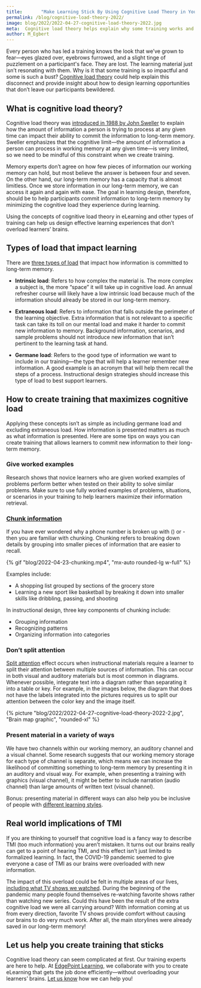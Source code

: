 ```yaml
---
title:       "Make Learning Stick By Using Cognitive Load Theory in Your Training"
permalink: /blog/cognitive-load-theory-2022/
image: blog/2022/2022-04-27-cognitive-load-theory-2022.jpg
meta:  Cognitive load theory helps explain why some training works and some doesn’t. Use these strategies to help participants commit learning to long-term memory.
author: M_Egbert
---
```


Every person who has led a training knows the look that we’ve grown to fear—eyes glazed over, eyebrows furrowed, and a slight tinge of puzzlement on a participant's face. They are lost. The learning material just isn’t resonating with them. Why is it that some training is so impactful and some is such a bust? [Cognitive load theory](https://www.mindtools.com/pages/article/cognitive-load-theory.htm) could help explain this disconnect and provide insight about how to design learning opportunities that don’t leave our participants bewildered. 

## What is cognitive load theory?
Cognitive load theory was [introduced in 1988 by John Sweller](https://www.instructionaldesign.org/theories/cognitive-load/) to explain how the amount of information a person is trying to process at any given time can impact their ability to commit the information to long-term memory. Sweller emphasizes that the cognitive limit—the amount of information a person can process in working memory at any given time—is very limited, so we need to be mindful of this constraint when we create training. 

Memory experts don’t agree on how few pieces of information our working memory can hold, but most believe the answer is between four and seven. On the other hand, our long-term memory has a capacity that is almost limitless. Once we store information in our long-term memory, we can access it again and again with ease. The goal in learning design, therefore, should be to help participants commit information to long-term memory by minimizing the cognitive load they experience during learning. 

Using the concepts of cognitive load theory in eLearning and other types of training can help us design effective learning experiences that don’t overload learners’ brains. 

## Types of load that impact learning 

There are [three types of load](https://www.td.org/insights/tmi-cognitive-overload-and-learning) that impact how information is committed to long-term memory. 

* **Intrinsic load**: Refers to how complex the material is. The more complex a subject is, the more “space” it will take up in cognitive load. An annual refresher course will likely have a low intrinsic load because much of the information should already be stored in our long-term memory.

* **Extraneous load**: Refers to information that falls outside the perimeter of the learning objective. Extra information that is not relevant to a specific task can take its toll on our mental load and make it harder to commit new information to memory. Background information, scenarios, and sample problems should not introduce new information that isn’t pertinent to the learning task at hand. 

* **Germane load**: Refers to the good type of information we want to include in our training—the type that will help a learner remember new information. A good example is an acronym that will help them recall the steps of a process. Instructional design strategies should increase this type of load to best support learners.

## How to create training that maximizes cognitive load 
Applying these concepts isn’t as simple as including germane load and excluding extraneous load. How information is presented matters as much as what information is presented. Here are some tips on ways you can create training that allows learners to commit new information to their long-term memory. 

### Give worked examples
Research shows that novice learners who are given worked examples of problems perform better when tested on their ability to solve similar problems. Make sure to use fully worked examples of problems, situations, or scenarios in your training to help learners maximize their information retrieval. 

### [Chunk information](https://www.verywellmind.com/chunking-how-can-this-technique-improve-your-memory-2794969) 
If you have ever wondered why a phone number is broken up with () or - then you are familiar with chunking. Chunking refers to breaking down details by grouping into smaller pieces of information that are easier to recall.

{% gif "blog/2022-04-23-chunking.mp4", "mx-auto rounded-lg w-full" %}

Examples include:

* A shopping list grouped by sections of the grocery store 
* Learning a new sport like basketball by breaking it down into smaller skills like dribbling, passing, and shooting

In instructional design, three key components of chunking include: 

* Grouping information
* Recognizing patterns
* Organizing information into categories 



### Don’t split attention 
[Split attention](https://understandinggraphics.com/design/how-to-avoid-split-attention/) effect occurs when instructional materials require a learner to split their attention between multiple sources of information. This can occur in both visual and auditory materials but is most common in diagrams. Whenever possible, integrate text into a diagram rather than separating it into a table or key. For example, in the images below, the diagram that does not have the labels integrated into the pictures requires us to split our attention between the color key and the image itself. 

{% picture "blog/2022/2022-04-27-cognitive-load-theory-2022-2.jpg", "Brain map graphic", "rounded-xl" %}

### Present material in a variety of ways 
We have two channels within our working memory, an auditory channel and a visual channel. Some research suggests that our working memory storage for each type of channel is separate, which means we can increase the likelihood of committing something to long-term memory by presenting it in an auditory and visual way. For example, when presenting a training with graphics (visual channel), it might be better to include narration (audio channel) than large amounts of written text (visual channel). 

Bonus: presenting material in different ways can also help you be inclusive of people with [different learning styles](/blog/adult-learning-styles).

## Real world implications of TMI

If you are thinking to yourself that cognitive load is a fancy way to describe TMI (too much information) you aren’t mistaken. It turns out our brains really can get to a point of hearing TMI, and this effect isn’t just limited to formalized learning. In fact, the COVID-19 pandemic seemed to give everyone a case of TMI as our brains were overloaded with new information. 

The impact of this overload could be felt in multiple areas of our lives, [including what TV shows we watched](https://www.psychologytoday.com/us/blog/people-are-strange/202106/why-rewatching-tv-shows-feels-so-good). During the beginning of the pandemic many people found themselves re-watching favorite shows rather than watching new series. Could this have been the result of the extra cognitive load we were all carrying around? With information coming at us from every direction, favorite TV shows provide comfort without causing our brains to do very much work. After all, the main storylines were already saved in our long-term memory!

## Let us help you create training that sticks
Cognitive load theory can seem complicated at first. Our training experts are here to help. At [EdgePoint Learning](/), we collaborate with you to create eLearning that gets the job done efficiently—without overloading your learners’ brains. [Let us know](/contact/) how we can help you!
